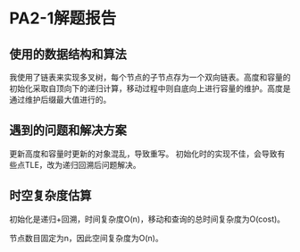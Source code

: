 # PA2-1解题报告

## 使用的数据结构和算法

我使用了链表来实现多叉树，每个节点的子节点存为一个双向链表。高度和容量的初始化采取自顶向下的递归计算，移动过程中则自底向上进行容量的维护。高度是通过维护后缀最大值进行的。

## 遇到的问题和解决方案

更新高度和容量时更新的对象混乱，导致重写。
初始化时的实现不佳，会导致有些点TLE，改为递归回溯后问题解决。

## 时空复杂度估算

初始化是递归+回溯，时间复杂度O(n)，移动和查询的总时间复杂度为O(cost)。

节点数目固定为n，因此空间复杂度为O(n)。